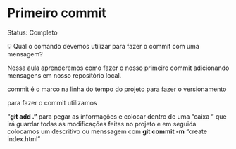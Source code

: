 # Primeiro commit

Status: Completo

<aside>
💡 Qual o comando devemos utilizar para fazer o commit com uma mensagem?

</aside>

Nessa aula aprenderemos como fazer o nosso primeiro commit adicionando mensagens em nosso repositório local.

commit é o marco na linha do tempo do projeto para fazer o versionamento

para fazer o commit utilizamos

“**git add .”** para pegar as informações e colocar dentro de uma “caixa “ que irá guardar todas as modificações feitas no projeto e em seguida colocamos um descritivo ou menssagem com **git commit -m** “create index.html”